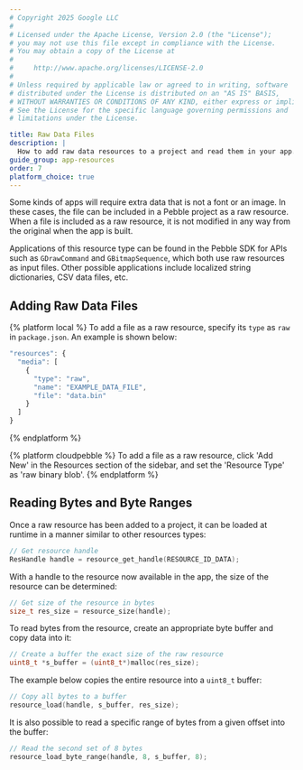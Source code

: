 ```yaml
---
# Copyright 2025 Google LLC
#
# Licensed under the Apache License, Version 2.0 (the "License");
# you may not use this file except in compliance with the License.
# You may obtain a copy of the License at
#
#     http://www.apache.org/licenses/LICENSE-2.0
#
# Unless required by applicable law or agreed to in writing, software
# distributed under the License is distributed on an "AS IS" BASIS,
# WITHOUT WARRANTIES OR CONDITIONS OF ANY KIND, either express or implied.
# See the License for the specific language governing permissions and
# limitations under the License.

title: Raw Data Files
description: |
  How to add raw data resources to a project and read them in your app.
guide_group: app-resources
order: 7
platform_choice: true
---
```


Some kinds of apps will require extra data that is not a font or an image. In
these cases, the file can be included in a Pebble project as a raw resource.
When a file is included as a raw resource, it is not modified in any way from
the original when the app is built.

Applications of this resource type can be found in the Pebble SDK for APIs
such as ``GDrawCommand`` and ``GBitmapSequence``, which both use raw resources
as input files. Other possible applications include localized string
dictionaries, CSV data files, etc.


## Adding Raw Data Files

{% platform local %}
To add a file as a raw resource, specify its `type` as `raw` in `package.json`.
An example is shown below:

```js
"resources": {
  "media": [
    {
      "type": "raw",
      "name": "EXAMPLE_DATA_FILE",
      "file": "data.bin"
    }
  ]
}
```
{% endplatform %}

{% platform cloudpebble %}
To add a file as a raw resource, click 'Add New' in the Resources section of the
sidebar, and set the 'Resource Type' as 'raw binary blob'.
{% endplatform %}


## Reading Bytes and Byte Ranges

Once a raw resource has been added to a project, it can be loaded at runtime in
a manner similar to other resources types:

```c
// Get resource handle
ResHandle handle = resource_get_handle(RESOURCE_ID_DATA);
```

With a handle to the resource now available in the app, the size of the resource
can be determined:

```c
// Get size of the resource in bytes
size_t res_size = resource_size(handle);
```

To read bytes from the resource, create an appropriate byte buffer and copy data
into it:

```c
// Create a buffer the exact size of the raw resource
uint8_t *s_buffer = (uint8_t*)malloc(res_size);
```

The example below copies the entire resource into a `uint8_t` buffer:

```c
// Copy all bytes to a buffer
resource_load(handle, s_buffer, res_size);
```

It is also possible to read a specific range of bytes from a given offset into
the buffer:

```c
// Read the second set of 8 bytes
resource_load_byte_range(handle, 8, s_buffer, 8);
```
